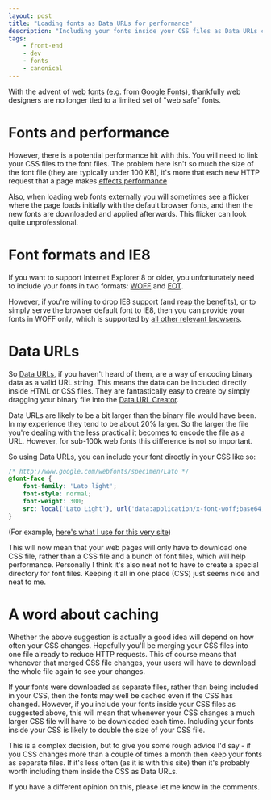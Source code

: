 ```yaml
---
layout: post
title: "Loading fonts as Data URLs for performance"
description: "Including your fonts inside your CSS files as Data URLs can help with performance"
tags:
    - front-end
    - dev
    - fonts
    - canonical
---
```


With the advent of [web fonts](https://en.wikipedia.org/wiki/Web_typography#Web_fonts) (e.g. from [Google Fonts](https://www.google.com/fonts/)), thankfully web designers are no longer tied to a limited set of "web safe" fonts.

Fonts and performance
===

However, there is a potential performance hit with this. You will need to link your CSS files to the font files. The problem here isn't so much the size of the font file (they are typically under 100 KB), it's more that each new HTTP request that a page makes [effects performance](http://developer.yahoo.com/performance/rules.html)

Also, when loading web fonts externally you will sometimes see a flicker where the page loads initially with the default browser fonts, and then the new fonts are downloaded and applied afterwards. This flicker can look quite unprofessional.

Font formats and IE8
===

If you want to support Internet Explorer 8 or older, you unfortunately need to include your fonts in two formats: [WOFF](https://en.wikipedia.org/wiki/Woff) and [EOT](https://en.wikipedia.org/wiki/Embedded_OpenType).

However, if you're willing to drop IE8 support (and [reap the benefits](/2013/02/28/time-to-say-goodbye-to-ie8/)), or to simply serve the browser default font to IE8, then you can provide your fonts in WOFF only, which is supported by [all other relevant browsers](http://caniuse.com/#search=woff).

Data URLs
===

So [Data URLs](http://dataurl.net/#about), if you haven't heard of them, are a way of encoding binary data as a valid URL string. This means the data can be included directly inside HTML or CSS files. They are fantastically easy to create by simply dragging your binary file into the [Data URL Creator](http://dataurl.net/#dataurlmaker).

Data URLs are likely to be a bit larger than the binary file would have been. In my experience they tend to be about 20% larger. So the larger the file you're dealing with the less practical it becomes to encode the file as a URL. However, for sub-100k web fonts this difference is not so important.

So using Data URLs, you can include your font directly in your CSS like so:

``` css
/* http://www.google.com/webfonts/specimen/Lato */
@font-face {
    font-family: 'Lato light';
    font-style: normal;
    font-weight: 300;
    src: local('Lato Light'), url('data:application/x-font-woff;base64,d09GRg...BQAAAAB'), format('woff');
}
```

(For example, [here's what I use for this very site](https://github.com/nottrobin/robinwinslow.co.uk/blob/master/_assets/stylesheets/global.scss#L345))

This will now mean that your web pages will only have to download one CSS file, rather than a CSS file and a bunch of font files, which will help performance. Personally I think it's also neat not to have to create a special directory for font files. Keeping it all in one place (CSS) just seems nice and neat to me.

A word about caching
===

Whether the above suggestion is actually a good idea will depend on how often your CSS changes. Hopefully you'll be merging your CSS files into one file already to reduce HTTP requests. This of course means that whenever that merged CSS file changes, your users will have to download the whole file again to see your changes.

If your fonts were downloaded as separate files, rather than being included in your CSS, then the fonts may well be cached even if the CSS has changed. However, if you include your fonts inside your CSS files as suggested above, this will mean that whenever your CSS changes a much larger CSS file will have to be downloaded each time. Including your fonts inside your CSS is likely to double the size of your CSS file.

This is a complex decision, but to give you some rough advice I'd say - if you CSS changes more than a couple of times a month then keep your fonts as separate files. If it's less often (as it is with this site) then it's probably worth including them inside the CSS as Data URLs.

If you have a different opinion on this, please let me know in the comments.
